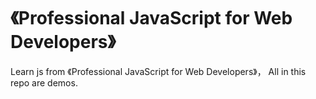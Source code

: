 # 《Professional JavaScript for Web Developers》

Learn js from 《Professional JavaScript for Web Developers》， All in this repo are demos.
